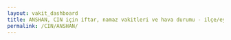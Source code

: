 ```yaml
---
layout: vakit_dashboard
title: ANSHAN, CIN için iftar, namaz vakitleri ve hava durumu - ilçe/eyalet seç
permalink: /CIN/ANSHAN/
---
```


<script type="text/javascript">
  var GLOBAL_COUNTRY = 'CIN';
  var GLOBAL_CITY = 'ANSHAN';
  var GLOBAL_STATE = '';
  var lat = 72;
  var lon = 21;
</script>
